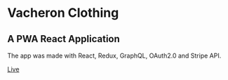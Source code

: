 # Vacheron Clothing

## A PWA React Application

The app was made with React, Redux, GraphQL, OAuth2.0 and Stripe API.

[Live](https://vacheron-clothing.firebaseapp.com)
